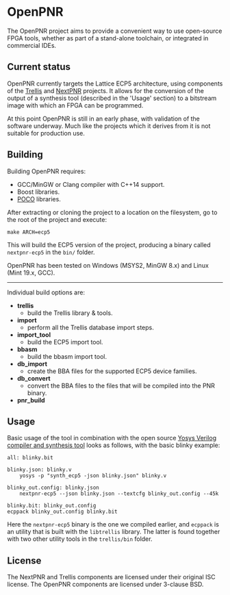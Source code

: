 # OpenPNR #

The OpenPNR project aims to provide a convenient way to use open-source FPGA tools, whether as part of a stand-alone toolchain, or integrated in commercial IDEs.

## Current status ##

OpenPNR currently targets the Lattice ECP5 architecture, using components of the [Trellis](https://github.com/SymbiFlow/prjtrellis "Trellis") and [NextPNR](https://github.com/YosysHQ/nextpnr "Nextpnr") projects. It allows for the conversion of the output of a synthesis tool (described in the 'Usage' section) to a bitstream image with which an FPGA can be programmed.

At this point OpenPNR is still in an early phase, with validation of the software underway. Much like the projects which it derives from it is not suitable for production use.


## Building ##

Building OpenPNR requires:

* GCC/MinGW or Clang compiler with C++14 support.
* Boost libraries.
* [POCO](http://pocoproject.org "POCO") libraries.

After extracting or cloning the project to a location on the filesystem, go to the root of the project and execute:

	make ARCH=ecp5

This will build the ECP5 version of the project, producing a binary called `nextpnr-ecp5` in the `bin/` folder.

OpenPNR has been tested on Windows (MSYS2, MinGW 8.x) and Linux (Mint 19.x, GCC).

----------


Individual build options are:
 
* **trellis** 
	* build the Trellis library & tools.
* **import** 	
	* perform all the Trellis database import steps.
* **import_tool** 
	* build the ECP5 import tool.
* **bbasm** 
	* build the bbasm import tool.
* **db_import**
	* create the BBA files for the supported ECP5 device families.
* **db_convert**
	* convert the BBA files to the files that will be compiled into the PNR binary.
* **pnr_build**


## Usage ##

Basic usage of the tool in combination with the open source [Yosys Verilog compiler and synthesis tool](https://github.com/YosysHQ/yosys "Yosys") looks as follows, with the basic blinky example:

    all: blinky.bit

	blinky.json: blinky.v
		yosys -p "synth_ecp5 -json blinky.json" blinky.v
	
	blinky_out.config: blinky.json
		nextpnr-ecp5 --json blinky.json --textcfg blinky_out.config --45k
	
	blinky.bit: blinky_out.config
	ecppack blinky_out.config blinky.bit

Here the `nextpnr-ecp5` binary is the one we compiled earlier, and `ecppack` is an utility that is built with the `libtrellis` library. The latter is found together with two other utility tools in the `trellis/bin` folder. 

## License ##

The NextPNR and Trellis components are licensed under their original ISC license. The OpenPNR components are licensed under 3-clause BSD.

